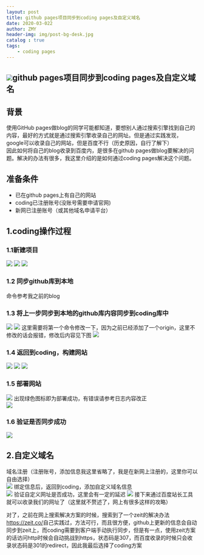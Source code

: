 ```yaml
---
layout: post
title: github pages项目同步到coding pages及自定义域名
date: 2020-03-022
author: ZMY
header-img: img/post-bg-desk.jpg
catalog : true
tags:
    - coding pages
---
```

## <img class="original" src='https://raw.githubusercontent.com/276622709/276622709.github.io/master/img/original.png'>github pages项目同步到coding pages及自定义域名
## 背景
使用GitHub pages做blog的同学可能都知道，要想别人通过搜索引擎找到自己的内容，最好的方式就是通过搜索引擎收录自己的网址。但是通过实践发现，google可以收录自己的网站，但是百度不行（历史原因，自行了解下）  
因此如何将自己的blog收录到百度内，是很多在github pages做blog要解决的问题。解决的办法有很多，我这里介绍的是如何通过coding pages解决这个问题。 
## 准备条件
+ 已在github pages上有自己的网站  
+ coding已注册账号(没账号需要申请官网[](https://coding.net))  
+ 新网已注册账号（或其他域名申请平台）  
## 1.coding操作过程
### 1.1新建项目
![](https://raw.githubusercontent.com/276622709/276622709.github.io/master/img/2020-03-22/1.png)
![](https://raw.githubusercontent.com/276622709/276622709.github.io/master/img/2020-03-22/2.png)
![](https://raw.githubusercontent.com/276622709/276622709.github.io/master/img/2020-03-22/3.png)
### 1.2 同步github库到本地
命令参考我之前的blog
### 1.3 将上一步同步到本地的github库内容同步到coding库中
![](https://raw.githubusercontent.com/276622709/276622709.github.io/master/img/2020-03-22/4.png)
![](https://raw.githubusercontent.com/276622709/276622709.github.io/master/img/2020-03-22/5.png)
这里需要将第一个命令修改一下，因为之前已经添加了一个origin，这里不修改的话会报错，修改后内容见下图
![](https://raw.githubusercontent.com/276622709/276622709.github.io/master/img/2020-03-22/6.png)
### 1.4 返回到coding，构建网站
![](https://raw.githubusercontent.com/276622709/276622709.github.io/master/img/2020-03-22/7.png)
![](https://raw.githubusercontent.com/276622709/276622709.github.io/master/img/2020-03-22/8.png)
![](https://raw.githubusercontent.com/276622709/276622709.github.io/master/img/2020-03-22/9.png)
### 1.5 部署网站
![](https://raw.githubusercontent.com/276622709/276622709.github.io/master/img/2020-03-22/10.png)
出现绿色图标即为部署成功，有错误请参考日志内容改正  
![](https://raw.githubusercontent.com/276622709/276622709.github.io/master/img/2020-03-22/11.png)
### 1.6 验证是否同步成功
![](https://raw.githubusercontent.com/276622709/276622709.github.io/master/img/2020-03-22/12.png)

## 2.自定义域名
域名注册（注册账号，添加信息我这里省略了，我是在新网上注册的，这里你可以自由选择）  
![](https://raw.githubusercontent.com/276622709/276622709.github.io/master/img/2020-03-22/13.png)
绑定信息后，返回到coding，添加自定义域名信息  
![](https://raw.githubusercontent.com/276622709/276622709.github.io/master/img/2020-03-22/14.png)
验证自定义网址是否成功，这里会有一定的延迟
![](https://raw.githubusercontent.com/276622709/276622709.github.io/master/img/2020-03-22/15.png)
接下来通过百度站长工具就可以收录我们的网址了（这里就不赘述了，网上有很多这样的攻略）  

对了，之前在网上搜索解决方案的时候，搜索到了一个zeit的解决办法<https://zeit.co/>自己实践过，方法可行，而且很方便，github上更新的信息会自动同步到zeit上，而coding需要到客户端手动执行同步，但是有一点，使用zeit方案的话访问http时候会自动挑战到https，状态码是307，而百度收录的时候只会收录状态码是301的redirect，因此我最后选择了coding方案  






